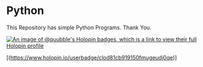 # Python
This Repository has simple Python Programs.
Thank You.

[![An image of @quubble's Holopin badges, which is a link to view their full Holopin profile](https://holopin.me/quubble)](https://holopin.io/@quubble)



[(https://www.holopin.io/userbadge/clod81cb919150fmugeudj0qe)]
